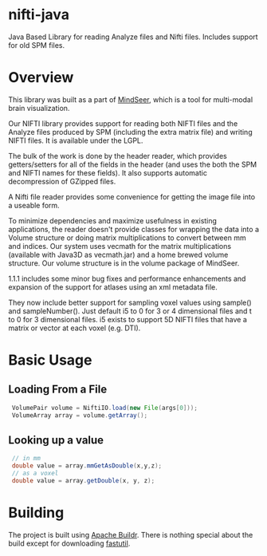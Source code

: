 nifti-java
==========

Java Based Library for reading Analyze files and Nifti files.  Includes support for old SPM files.

Overview
========

This library was built as a part of [MindSeer](http://sig.biostr.washington.edu/projects/MindSeer/index.html), which is a tool for multi-modal brain visualization.

Our NIFTI library provides support for reading both NIFTI files and the Analyze files produced by SPM (including the extra matrix file) and writing NIFTI files.  It is available under the LGPL.

The bulk of the work is done by the header reader, which provides getters/setters for all of the fields in the header (and uses the both the SPM and NIFTI names for these fields). It also supports automatic decompression of GZipped files.

A Nifti file reader provides some convenience for getting the image file into a useable form. 

To minimize dependencies and maximize usefulness in existing applications, the reader doesn't provide classes for wrapping the data into a Volume structure or doing matrix multiplications to convert between mm and indices.  Our system uses vecmath for the matrix multiplications (available with Java3D as vecmath.jar) and a home brewed volume structure. Our volume structure is in the volume package of MindSeer.

1.1.1 includes some minor bug fixes and performance enhancements and expansion of the support for atlases using an xml metadata file.

They now include better support for sampling voxel values using sample() and sampleNumber(). Just default i5 to 0 for 3 or 4 dimensional files and t to 0 for 3 dimensional files. i5 exists to support 5D NIFTI files that have a matrix or vector at each voxel (e.g. DTI).

Basic Usage
===========

## Loading From a File
```java
 VolumePair volume = NiftiIO.load(new File(args[0]));
 VolumeArray array = volume.getArray();
```
## Looking up a value
```java
 // in mm
 double value = array.mmGetAsDouble(x,y,z);
 // as a voxel
 double value = array.getDouble(x, y, z);
```


Building
========

The project is built using [Apache Buildr](http://buildr.apache.org/).  There is nothing special about the build except for downloading [fastutil](http://fastutil.di.unimi.it/).